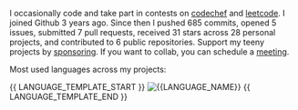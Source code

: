 I occasionally code and take part in contests on [codechef](https://www.codechef.com/users/rohansanjeev) and [leetcode](https://leetcode.com/rohzzn/). I joined Github 3 years ago. Since then I pushed 685 commits, opened 5 issues, submitted 7 pull requests, received 31 stars across 28 personal projects, and contributed to 6 public repositories. Support my teeny projects by [sponsoring](https://github.com/sponsors/rohzzn). If you want to collab, you can schedule a [meeting](https://calendly.com/rohzzn/meet). 

Most used languages across my projects:

{{ LANGUAGE_TEMPLATE_START }}
![{{LANGUAGE_NAME}}](https://img.shields.io/static/v1?style=flat-square&label=%E2%A0%80&color=555&labelColor={{LANGUAGE_COLOR:uri}}&message={{LANGUAGE_NAME:uri}}%EF%B8%B1{{LANGUAGE_PERCENT:uri}}%25)
{{ LANGUAGE_TEMPLATE_END }}
